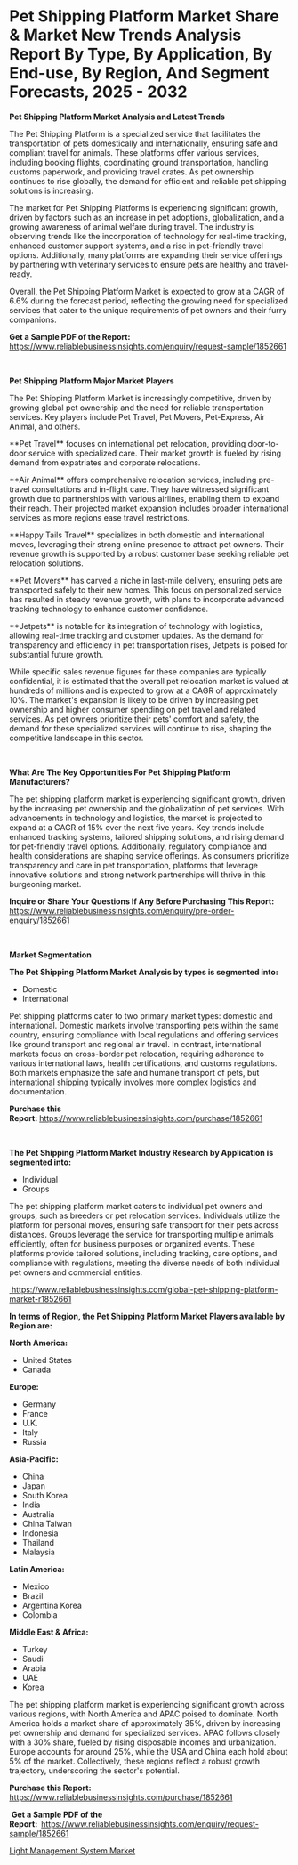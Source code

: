 <p><h1>Pet Shipping Platform Market Share & Market New Trends Analysis Report By Type, By Application, By End-use, By Region, And Segment Forecasts, 2025 - 2032</h1></p><p><strong>Pet Shipping Platform Market Analysis and Latest Trends</strong></p>
<p><p>The Pet Shipping Platform is a specialized service that facilitates the transportation of pets domestically and internationally, ensuring safe and compliant travel for animals. These platforms offer various services, including booking flights, coordinating ground transportation, handling customs paperwork, and providing travel crates. As pet ownership continues to rise globally, the demand for efficient and reliable pet shipping solutions is increasing.</p><p>The market for Pet Shipping Platforms is experiencing significant growth, driven by factors such as an increase in pet adoptions, globalization, and a growing awareness of animal welfare during travel. The industry is observing trends like the incorporation of technology for real-time tracking, enhanced customer support systems, and a rise in pet-friendly travel options. Additionally, many platforms are expanding their service offerings by partnering with veterinary services to ensure pets are healthy and travel-ready.</p><p>Overall, the Pet Shipping Platform Market is expected to grow at a CAGR of 6.6% during the forecast period, reflecting the growing need for specialized services that cater to the unique requirements of pet owners and their furry companions.</p></p>
<p><strong>Get a Sample PDF of the Report:&nbsp;</strong> <a href="https://www.reliablebusinessinsights.com/enquiry/request-sample/1852661?utm_campaign=3366&utm_medium=2&utm_source=Github&utm_content=ia&utm_term=11032025&utm_id=pet-shipping-platform">https://www.reliablebusinessinsights.com/enquiry/request-sample/1852661</a></p>
<p>&nbsp;</p>
<p><strong>Pet Shipping Platform Major Market Players</strong></p>
<p><p>The Pet Shipping Platform Market is increasingly competitive, driven by growing global pet ownership and the need for reliable transportation services. Key players include Pet Travel, Pet Movers, Pet-Express, Air Animal, and others. </p><p>**Pet Travel** focuses on international pet relocation, providing door-to-door service with specialized care. Their market growth is fueled by rising demand from expatriates and corporate relocations. </p><p>**Air Animal** offers comprehensive relocation services, including pre-travel consultations and in-flight care. They have witnessed significant growth due to partnerships with various airlines, enabling them to expand their reach. Their projected market expansion includes broader international services as more regions ease travel restrictions.</p><p>**Happy Tails Travel** specializes in both domestic and international moves, leveraging their strong online presence to attract pet owners. Their revenue growth is supported by a robust customer base seeking reliable pet relocation solutions.</p><p>**Pet Movers** has carved a niche in last-mile delivery, ensuring pets are transported safely to their new homes. This focus on personalized service has resulted in steady revenue growth, with plans to incorporate advanced tracking technology to enhance customer confidence.</p><p>**Jetpets** is notable for its integration of technology with logistics, allowing real-time tracking and customer updates. As the demand for transparency and efficiency in pet transportation rises, Jetpets is poised for substantial future growth.</p><p>While specific sales revenue figures for these companies are typically confidential, it is estimated that the overall pet relocation market is valued at hundreds of millions and is expected to grow at a CAGR of approximately 10%. The market's expansion is likely to be driven by increasing pet ownership and higher consumer spending on pet travel and related services. As pet owners prioritize their pets' comfort and safety, the demand for these specialized services will continue to rise, shaping the competitive landscape in this sector.</p></p>
<p>&nbsp;</p>
<p><strong>What Are The Key Opportunities For Pet Shipping Platform Manufacturers?</strong></p>
<p><p>The pet shipping platform market is experiencing significant growth, driven by the increasing pet ownership and the globalization of pet services. With advancements in technology and logistics, the market is projected to expand at a CAGR of 15% over the next five years. Key trends include enhanced tracking systems, tailored shipping solutions, and rising demand for pet-friendly travel options. Additionally, regulatory compliance and health considerations are shaping service offerings. As consumers prioritize transparency and care in pet transportation, platforms that leverage innovative solutions and strong network partnerships will thrive in this burgeoning market.</p></p>
<p><strong>Inquire or Share Your Questions If Any Before Purchasing This Report:</strong> <a href="https://www.reliablebusinessinsights.com/enquiry/pre-order-enquiry/1852661?utm_campaign=3366&utm_medium=2&utm_source=Github&utm_content=ia&utm_term=11032025&utm_id=pet-shipping-platform">https://www.reliablebusinessinsights.com/enquiry/pre-order-enquiry/1852661</a></p>
<p>&nbsp;</p>
<p><strong>Market Segmentation</strong></p>
<p><strong>The Pet Shipping Platform Market Analysis by types is segmented into:</strong></p>
<p><ul><li>Domestic</li><li>International</li></ul></p>
<p><p>Pet shipping platforms cater to two primary market types: domestic and international. Domestic markets involve transporting pets within the same country, ensuring compliance with local regulations and offering services like ground transport and regional air travel. In contrast, international markets focus on cross-border pet relocation, requiring adherence to various international laws, health certifications, and customs regulations. Both markets emphasize the safe and humane transport of pets, but international shipping typically involves more complex logistics and documentation.</p></p>
<p><strong>Purchase this Report:&nbsp;</strong><a href="https://www.reliablebusinessinsights.com/purchase/1852661?utm_campaign=3366&utm_medium=2&utm_source=Github&utm_content=ia&utm_term=11032025&utm_id=pet-shipping-platform">https://www.reliablebusinessinsights.com/purchase/1852661</a></p>
<p>&nbsp;</p>
<p><strong>The Pet Shipping Platform Market Industry Research by Application is segmented into:</strong></p>
<p><ul><li>Individual</li><li>Groups</li></ul></p>
<p><p>The pet shipping platform market caters to individual pet owners and groups, such as breeders or pet relocation services. Individuals utilize the platform for personal moves, ensuring safe transport for their pets across distances. Groups leverage the service for transporting multiple animals efficiently, often for business purposes or organized events. These platforms provide tailored solutions, including tracking, care options, and compliance with regulations, meeting the diverse needs of both individual pet owners and commercial entities.</p></p>
<p><a href="https://www.reliablebusinessinsights.com/global-pet-shipping-platform-market-r1852661?utm_campaign=3366&utm_medium=2&utm_source=Github&utm_content=ia&utm_term=11032025&utm_id=pet-shipping-platform">&nbsp;https://www.reliablebusinessinsights.com/global-pet-shipping-platform-market-r1852661</a></p>
<p><strong>In terms of Region, the Pet Shipping Platform Market Players available by Region are:</strong></p>
<p>
    <p> <strong> North America: </strong>
        <ul>
            <li>United States</li>
            <li>Canada</li>
        </ul>
        </p> 
    <p> <strong> Europe: </strong>
        <ul>
            <li>Germany</li>
            <li>France</li>
            <li>U.K.</li>
            <li>Italy</li>
            <li>Russia</li>
        </ul>
        </p> 
    <p> <strong> Asia-Pacific: </strong>
        <ul>
            <li>China</li>
            <li>Japan</li>
            <li>South Korea</li>
            <li>India</li>
            <li>Australia</li>
            <li>China Taiwan</li>
            <li>Indonesia</li>
            <li>Thailand</li>
            <li>Malaysia</li>
        </ul>
        </p> 
    <p> <strong> Latin America: </strong>
        <ul>
            <li>Mexico</li>
            <li>Brazil</li>
            <li>Argentina Korea</li>
            <li>Colombia</li>
        </ul>
        </p> 
    <p> <strong> Middle East & Africa: </strong>
        <ul>
            <li>Turkey</li>
            <li>Saudi</li>
            <li>Arabia</li>
            <li>UAE</li>
            <li>Korea</li>
        </ul>
    </p>
    </p>
<p><p>The pet shipping platform market is experiencing significant growth across various regions, with North America and APAC poised to dominate. North America holds a market share of approximately 35%, driven by increasing pet ownership and demand for specialized services. APAC follows closely with a 30% share, fueled by rising disposable incomes and urbanization. Europe accounts for around 25%, while the USA and China each hold about 5% of the market. Collectively, these regions reflect a robust growth trajectory, underscoring the sector's potential.</p></p>
<p><strong>Purchase this Report: </strong><a href="https://www.reliablebusinessinsights.com/purchase/1852661?utm_campaign=3366&utm_medium=2&utm_source=Github&utm_content=ia&utm_term=11032025&utm_id=pet-shipping-platform">https://www.reliablebusinessinsights.com/purchase/1852661</a></p>
<p>&nbsp;<strong>Get a Sample PDF of the Report:&nbsp;&nbsp;</strong><a href="https://www.reliablebusinessinsights.com/enquiry/request-sample/1852661?utm_campaign=3366&utm_medium=2&utm_source=Github&utm_content=ia&utm_term=11032025&utm_id=pet-shipping-platform">https://www.reliablebusinessinsights.com/enquiry/request-sample/1852661</a></p>
<p><strong></strong></p>
<p><p><a href="https://github.com/khifzaba/Market-Research-Report-List-1/blob/main/light-management-system-market.md?utm_campaign=3366&utm_medium=2&utm_source=Github&utm_content=ia&utm_term=11032025&utm_id=pet-shipping-platform">Light Management System Market</a></p></p>
